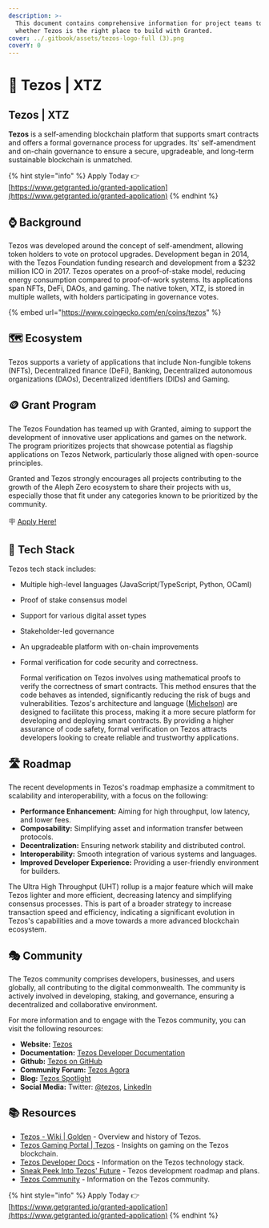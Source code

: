 ```yaml
---
description: >-
  This document contains comprehensive information for project teams to know
  whether Tezos is the right place to build with Granted.
cover: ../.gitbook/assets/tezos-logo-full (3).png
coverY: 0
---
```


# 🐏 Tezos | XTZ

## Tezos | XTZ

**Tezos** is a self-amending blockchain platform that supports smart contracts and offers a formal governance process for upgrades. Its' self-amendment and on-chain governance to ensure a secure, upgradeable, and long-term sustainable blockchain is unmatched.

{% hint style="info" %}
Apply Today 👉 [https://www.getgranted.io/granted-application](https://www.getgranted.io/granted-application)
{% endhint %}

## ⌚️ Background

Tezos was developed around the concept of self-amendment, allowing token holders to vote on protocol upgrades. Development began in 2014, with the Tezos Foundation funding research and development from a $232 million ICO in 2017. Tezos operates on a proof-of-stake model, reducing energy consumption compared to proof-of-work systems. Its applications span NFTs, DeFi, DAOs, and gaming. The native token, XTZ, is stored in multiple wallets, with holders participating in governance votes.

{% embed url="https://www.coingecko.com/en/coins/tezos" %}

## 🗺️ Ecosystem

Tezos supports a variety of applications that include Non-fungible tokens (NFTs),  Decentralized finance (DeFi), Banking, Decentralized autonomous organizations (DAOs), Decentralized identifiers (DIDs) and Gaming.

## 🪙 Grant Program

The Tezos Foundation has teamed up with Granted, aiming to support the development of innovative user applications and games on the network. The program prioritizes projects that showcase potential as flagship applications on Tezos Network, particularly those aligned with open-source principles.&#x20;

Granted and Tezos strongly encourages all projects contributing to the growth of the Aleph Zero ecosystem to share their projects with us, especially those that fit under any categories known to be prioritized by the community. \
\
🪧 [Apply Here!](https://www.getgranted.io/granted-application)

## 🧱 Tech Stack

Tezos tech stack includes:

* Multiple high-level languages (JavaScript/TypeScript, Python, OCaml)
* Proof of stake consensus model
* Support for various digital asset types
* Stakeholder-led governance
* An upgradeable platform with on-chain improvements
*   Formal verification for code security and correctness.

    Formal verification on Tezos involves using mathematical proofs to verify the correctness of smart contracts. This method ensures that the code behaves as intended, significantly reducing the risk of bugs and vulnerabilities. Tezos's architecture and language ([Michelson](https://www.michelson.org/)) are designed to facilitate this process, making it a more secure platform for developing and deploying smart contracts. By providing a higher assurance of code safety, formal verification on Tezos attracts developers looking to create reliable and trustworthy applications.

## 🛣️ Roadmap

The recent developments in Tezos's roadmap emphasize a commitment to scalability and interoperability, with a focus on the following:

* **Performance Enhancement:** Aiming for high throughput, low latency, and lower fees.
* **Composability:** Simplifying asset and information transfer between protocols.
* **Decentralization:** Ensuring network stability and distributed control.
* **Interoperability:** Smooth integration of various systems and languages.
* **Improved Developer Experience:** Providing a user-friendly environment for builders.

The Ultra High Throughput (UHT) rollup is a major feature which will make Tezos lighter and more efficient, decreasing latency and simplifying consensus processes. This is part of a broader strategy to increase transaction speed and efficiency, indicating a significant evolution in Tezos's capabilities and a move towards a more advanced blockchain ecosystem.

## 🎭 Community

The Tezos community comprises developers, businesses, and users globally, all contributing to the digital commonwealth. The community is actively involved in developing, staking, and governance, ensuring a decentralized and collaborative environment.

For more information and to engage with the Tezos community, you can visit the following resources:

* **Website:** [Tezos](https://tezos.com/community)
* **Documentation:** [Tezos Developer Documentation](https://docs.tezos.com/)
* **Github:** [Tezos on GitHub](https://github.com/tezos)
* **Community Forum:** [Tezos Agora](https://forum.tezosagora.org/)
* **Blog:** [Tezos Spotlight](https://spotlight.tezos.com/)
* **Social Media:** Twitter: [@tezos](https://twitter.com/tezos), [LinkedIn](https://www.linkedin.com/company/tezos)

## 📚 Resources

* [Tezos - Wiki | Golden](https://golden.com/wiki/Tezos-PBWGEPD) - Overview and history of Tezos.
* [Tezos Gaming Portal | Tezos](https://tezos.com/gaming/) - Insights on gaming on the Tezos blockchain.
* [Tezos Developer Docs](https://docs.tezos.com/) - Information on the Tezos technology stack.
* [Sneak Peek Into Tezos' Future](https://spotlight.tezos.com/) - Tezos development roadmap and plans.
* [Tezos Community](https://tezos.com/community)  - Information on the Tezos community.

{% hint style="info" %}
Apply Today 👉 [https://www.getgranted.io/granted-application](https://www.getgranted.io/granted-application)
{% endhint %}
